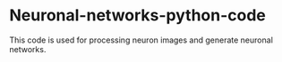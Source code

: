 # Neuronal-networks-python-code
This code is used for processing neuron images and generate neuronal networks. 
